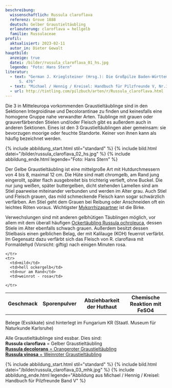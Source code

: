 ```yaml
---
beschreibung:
  wissenschaftlich: Russula claroflava
  referenz: Grove 1888
  deutsch: Gelber Graustieltäubling
  erlaeuterung: claroflava = hellgelb
  familie: Russulaceae
profil:
  aktualisiert: 2023-02-11
  autor_in: Dieter Gewalt
hauptbild:
  anzeige: true
  datei: /bilder/russula_claroflava_01_hs.jpg
  legende: "Foto: Hans Stern"
literatur:
  - text: "German J. Krieglsteiner (Hrsg.): Die Großpilze Baden-Württembergs Band 2
      S. 476"
  - text: "Michael / Hennig / Kreisel: Handbuch für Pilzfreunde V, Nr.104"
  - url: http://tintling.com/pilzbuch/arten/r/Russula_claroflava.html
---
```

Die 3 in Mitteleuropa vorkommenden Graustieltäublinge sind  in den Sektionen Integroidinae und Decolorantinae zu finden und keinesfalls eine homogene Gruppe nahe verwandter Arten. Täublinge mit grauen oder grauverfärbenden Stielen und/oder Fleisch gibt es außerdem auch in anderen Sektionen. Eines ist den 3 Graustieltäublingen aber gemeinsam: sie bevorzugen moorige oder feuchte Standorte. Keiner von ihnen kann als häufig bezeichnet werden.

{% include abbildung_start.html stil="standard" %}
{% include bild.html datei="/bilder/russula_claroflava_02_hs.jpg" %}
{% include abbildung_ende.html legende="Foto: Hans Stern" %}

Der Gelbe Graustieltäubling ist eine mittelgroße Art mit Hutdurchmessern von 4 bis 8, maximal 12 cm. Die Hüte sind matt chromgelb, am Rand jung eingerollt, später flach ausgebreitet bis trichterig vertieft, ohne Buckel. Die nur jung weißen, später buttergelben, dicht stehenden Lamellen sind am Stiel paarweise miteinander verbunden und werden im Alter grau. Auch Stiel und Fleisch grauen, das mild schmeckende Fleisch kann sogar schwärzlich verfärben. Am Stiel geht dem Grauen bei Reibung oder Anschneiden oft ein leichtes Röten voraus. Wichtigster [Mykorrhizapartner](Mykorrhiza "Glossar") ist die Birke. 

Verwechslungen sind mit anderen gelbhütigen Täublingen möglich, vor allem mit dem überall häufigen [Ockertäubling Russula ochroleuca](/pilze/russula-ochroleuca-ockertäubling), dessen Stiele im Alter ebenfalls schwach grauen. Außerdem besitzt dessen Stielbasis einen gelblichen Belag, der mit Kalilauge (KOH) feuerrot verfärbt. Im Gegensatz dazu verfärbt sich das Fleisch von R. claroflava mit Formaldehyd (Vorsicht: giftig) nach einigen Minuten rosa.

<div class="table-responsive">
  <table class="table taeubling">
    <tr>
      <th rowspan="2">Geschmack</th>
      <th rowspan="2">Sporenpulver</th>
      <th rowspan="2">Abziehbarkeit der Huthaut</th>
      <th colspan="3" class="text-center">Chemische Reaktion mit FeSO4</th>
    </tr>
    <tr>
      
      
    </tr>
    <tr>
      <td>mild</td>
      <td>hell ockergelb</td>
      <td>nur am Rand</td>
      <td>weinrot - rosa</td>
       
    </tr>
  </table>
</div>

Belege (Exsikkate) sind hinterlegt im Fungarium KR (Staatl. Museum für Naturkunde Karlsruhe)

Alle Graustieltäublinge sind essbar. Dies sind:\
**Russula claroflava** = Gelber Graustieltäubling\
[**Russula decolorans** = Orangeroter Graustieltäubling](/pilze/russula-decolorans-orangeroter-graustieltäubling)\
[**Russula vinosa** = Weinroter Graustieltäubling](/pilze/russula-vinosa-weinroter-graustieltäubling)

{% include abbildung_start.html stil="standard" %}
{% include bild.html datei="/bilder/russula_claroflava_03_mhk.jpg" %}
{% include abbildung_ende.html legende="Abbildung aus Michael / Hennig / Kreisel: Handbuch für Pilzfreunde Band V" %}